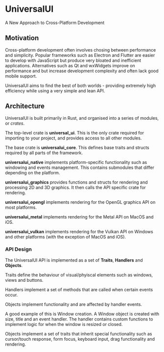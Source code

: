 # UniversalUI
A New Approach to Cross-Platform Development

## Motivation

Cross-platform development often involves chosing between performance and simplicity. 
Popular frameworks such as Electron and Flutter are easier to develop with JavaScript but produce very bloated and inefficient applications.
Alternatives such as Qt and wxWidgets improve on performance and but increase development complexity and often lack good mobile support.

UniversalUI aims to find the best of both worlds - providing extremely high efficiency while using a very simple and lean API.

## Architecture

UniversalUI is built primarily in Rust, and organised into a series of modules, or *crates*.

The top-level crate is **universal_ui**. This is the only crate required for importing to your project, and provides access to all other modules.

The base crate is **universalui_core**. This defines base traits and structs required by all parts of the framework.

**universalui_native** implements platform-specific functionality such as windowing and events management. This contains submodules that differ depending on the platform.

**universalui_graphics** provides functions and structs for rendering and processing 2D and 3D graphics. It then calls the API specific crate for rendering.

**universalui_opengl** implements rendering for the OpenGL graphics API on most platforms.

**universalui_metal** implements rendering for the Metal API on MacOS and iOS.

**universalui_vulkan** implements rendering for the Vulkan API on Windows and other platforms (with the exception of MacOS and iOS).

### API Design

The UniversalUI API is implemented as a set of **Traits**, **Handlers** and **Objects**.

Traits define the behaviour of visual/phyiscal elements such as windows, views and buttons.

Handlers implement a set of methods that are called when certain events occur.

Objects implement functionality and are affected by handler events.

A good example of this is Window creation. A Window object is created with size, title and an event handler.
The handler contains custom functions to implement logic for when the window is resized or closed.

Objects implement a set of traits that inherit special functionality such as cursor/touch response, form focus, keyboard input, drag functionality and rendering.

<!---
Central to UniversalUI is the **UniversalUI-Server**. 
This manages communication between UniversalUI modules, and is key to the flexibility of UniversalUI.
It can be installed as a shared framework (UNIX platforms only), or bundled within the application bundle (all plaforms).

**UniversalUI Clients** contain application code, and are entirely source-code compatible between different platforms.
These contain the entry point of any app that runs on UniversalUI, and support many different development flows.

Clients can be written with a variety of languages, although support for each language depends on the platform:

- Rust (macOS, iOS, Windows, Linux, Android)
- C++ (macOS, iOS, Windows, Linux)
- Python (macOS, Windows, Linux)
- Swift (macOS, iOS)
- JavaScript (requires NodeJS)

**UniversalUI Modules** provide services and functions to the framework. 
The core framework includes a variety of modules that provide key functionality such as windowing and rendering.
Custom and 3rd party modules can be designed, allowing for even more flexibility and modularity.
Modules can be installed system-wide (UNIX platforms only) or locally within the application bundle (all platforms).

-->

